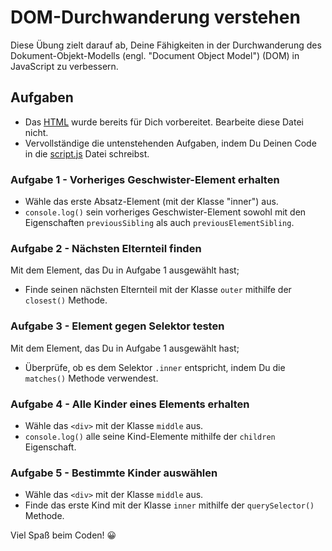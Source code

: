 # DOM-Durchwanderung verstehen

Diese Übung zielt darauf ab, Deine Fähigkeiten in der Durchwanderung des Dokument-Objekt-Modells (engl. "Document Object Model") (DOM) in JavaScript zu verbessern.

## Aufgaben

- Das [HTML](./index.html) wurde bereits für Dich vorbereitet. Bearbeite diese Datei nicht.
- Vervollständige die untenstehenden Aufgaben, indem Du Deinen Code in die [script.js](./script.js) Datei schreibst.

### Aufgabe 1 - Vorheriges Geschwister-Element erhalten

- Wähle das erste Absatz-Element (mit der Klasse "inner") aus.
- `console.log()` sein vorheriges Geschwister-Element sowohl mit den Eigenschaften `previousSibling` als auch `previousElementSibling`.

### Aufgabe 2 - Nächsten Elternteil finden

Mit dem Element, das Du in Aufgabe 1 ausgewählt hast;

- Finde seinen nächsten Elternteil mit der Klasse `outer` mithilfe der `closest()` Methode.

### Aufgabe 3 - Element gegen Selektor testen

Mit dem Element, das Du in Aufgabe 1 ausgewählt hast;

- Überprüfe, ob es dem Selektor `.inner` entspricht, indem Du die `matches()` Methode verwendest.

### Aufgabe 4 - Alle Kinder eines Elements erhalten

- Wähle das `<div>` mit der Klasse `middle` aus.
- `console.log()` alle seine Kind-Elemente mithilfe der `children` Eigenschaft.

### Aufgabe 5 - Bestimmte Kinder auswählen

- Wähle das `<div>` mit der Klasse `middle` aus.
- Finde das erste Kind mit der Klasse `inner` mithilfe der `querySelector()` Methode.

Viel Spaß beim Coden! 😀
